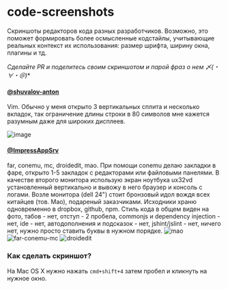 code-screenshots
================

Скриншоты редакторов кода разных разработчиков. Возможно, это поможет формировать более осмысленные
кодстайлы, учитывающие реальных контекст их использования: размер шрифта, ширину окна, плагины и тд.

*Сделайте PR и поделитесь своим скриншотом и парой фраз о нем 〆(・∀・＠)**

#### [@shuvalov-anton](https://twitter.com/shuvalov_anton)

Vim. Обычно у меня открыто 3 вертикальных сплита и несколько вкладок, так ограничение длины строки
в 80 символов мне кажется разумным даже для широких дисплеев. 

![image](https://cloud.githubusercontent.com/assets/1410106/5058193/d220b004-6cf6-11e4-9e04-6f2dc2520b9d.png)

#### [@ImpressAppSrv](https://twitter.com/ImpressAppSrv)

far, conemu, mc, droidedit, mao. При помощи conemu делаю закладки в фаре, открыто 1-5 закладок с редакторами или файловыми панелями. В качестве второго монитора использую экран ноутбука ux32vd установленный вертикально и вывожу в него браузер и консоль с логами. Возле монитора (dell 24") стоит бронзовый идол вождя всех китайцев  (тов. Мао), подареный заказчиками. Исходники храню одновременно в dropbox, github, npm. Стиль кода в общем виден на фото, табов - нет, отступ - 2 пробела, commonjs и dependency injection - нет, ide - нет, автодополнения и подсказок - нет, jshint/jslint - нет, ничего нет, нужно просто ставить буквы в нужном порядке.
![mao](https://cloud.githubusercontent.com/assets/4405297/5058454/1cc8884a-6cfa-11e4-9ad1-9ea91c621660.jpg)
![far-conemu-mc](https://cloud.githubusercontent.com/assets/4405297/5058976/97eca07a-6d12-11e4-8508-f3ee573f40c9.png)
![droidedit](https://cloud.githubusercontent.com/assets/4405297/5058975/97e7df86-6d12-11e4-8a9b-e1203fc48e44.png)

### Как сделать скриншот?

На Mac OS X нужно нажать `cmd+shift+4` затем пробел и кликнуть на нужное окно.
